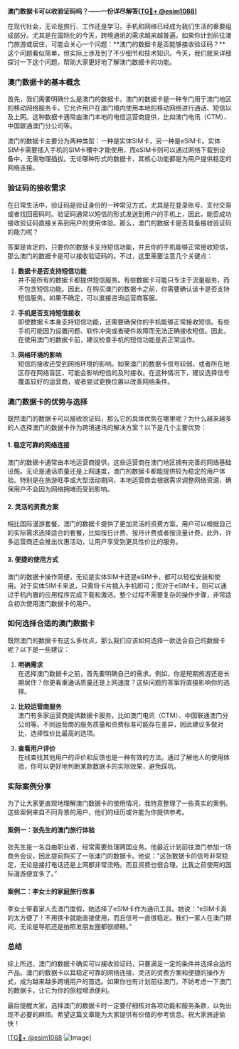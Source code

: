 **澳门数据卡可以收验证码吗？——一份详尽解答[[TG💪+ @esim1088](https://t.me/s/esim1088)]**

在现代社会，无论是旅行、工作还是学习，手机和网络已经成为我们生活的重要组成部分。尤其是在国际化的今天，跨境通讯的需求越来越普遍。如果你计划前往澳门旅游或居住，可能会关心一个问题：**澳门的数据卡是否能够接收验证码？**这个问题看似简单，但实际上涉及到了不少细节和技术知识。今天，我们就来详细探讨一下这个问题，帮助大家更好地了解澳门数据卡的功能。

### 澳门数据卡的基本概念

首先，我们需要明确什么是澳门的数据卡。澳门的数据卡是一种专门用于澳门地区的移动网络服务卡，它允许用户在澳门境内使用本地的移动网络进行通话、短信以及上网。这种数据卡通常由澳门本地的电信运营商提供，比如澳门电讯（CTM）、中国联通澳门分公司等。

澳门的数据卡主要分为两种类型：一种是实体SIM卡，另一种是eSIM卡。实体SIM卡需要插入手机的SIM卡槽中才能使用，而eSIM卡则可以通过网络下载到设备中，无需物理插拔。无论哪种形式的数据卡，其核心功能都是为用户提供稳定的网络连接。

### 验证码的接收需求

在日常生活中，验证码是验证身份的一种常见方式，尤其是在登录账号、支付交易或者找回密码时。验证码通常以短信的形式发送到用户的手机上，因此，能否成功接收验证码直接关系到用户的使用体验。那么，澳门的数据卡是否具备接收验证码的能力呢？

答案是肯定的，只要你的数据卡支持短信功能，并且你的手机能够正常接收短信，那么澳门的数据卡是可以接收验证码的。不过，这里需要注意几个关键点：

1. **数据卡是否支持短信功能**  
   并不是所有的数据卡都提供短信服务。有些数据卡可能只专注于流量服务，而不包含短信功能。因此，在购买澳门的数据卡之前，你需要确认该卡是否支持短信服务。如果不确定，可以直接咨询运营商客服。

2. **手机是否支持短信接收**  
   即使数据卡本身支持短信功能，还需要确保你的手机能够正常接收短信。有些手机可能因为设置问题、软件冲突或者硬件故障而无法正确接收短信。因此，在使用澳门的数据卡前，建议检查手机的短信功能是否正常运作。

3. **网络环境的影响**  
   短信的接收还受到网络环境的影响。如果澳门的数据卡信号较弱，或者所在地区存在网络盲区，可能会影响短信的及时接收。在这种情况下，建议选择信号覆盖较好的运营商，或者尝试更换位置以改善网络条件。

### 澳门数据卡的优势与选择

既然澳门的数据卡可以接收验证码，那么它的具体优势在哪里呢？为什么越来越多的人选择澳门的数据卡作为跨境通讯的解决方案？以下是几个主要优势：

#### 1. **稳定可靠的网络连接**
澳门的数据卡通常由本地运营商提供，这些运营商在澳门地区拥有完善的网络基础设施。无论是通话质量还是上网速度，澳门的数据卡都能提供较为稳定的用户体验。特别是在旅游旺季或大型活动期间，本地运营商会根据需求调整网络资源，确保用户不会因为网络拥堵而受到影响。

#### 2. **灵活的资费方案**
相比国际漫游套餐，澳门的数据卡提供了更加灵活的资费方案。用户可以根据自己的实际需求选择适合的套餐，比如按日计费、按月计费或者按流量计费。此外，许多运营商还会推出优惠活动，让用户享受到更具性价比的服务。

#### 3. **便捷的使用方式**
澳门的数据卡操作简便，无论是实体SIM卡还是eSIM卡，都可以轻松安装和使用。对于实体SIM卡来说，只需将卡片插入手机即可；而对于eSIM卡，则可以通过手机内置的应用程序完成下载和激活。整个过程不需要复杂的操作步骤，非常适合初次使用澳门数据卡的用户。

### 如何选择合适的澳门数据卡

既然澳门的数据卡有这么多优点，那么我们应该如何选择一款适合自己的数据卡呢？以下是一些建议：

1. **明确需求**  
   在选择澳门数据卡之前，首先要明确自己的需求。例如，你是短期旅游还是长期居住？你更看重通话质量还是上网速度？这些问题的答案将直接影响你的选择。

2. **比较运营商服务**  
   澳门有多家运营商提供数据卡服务，比如澳门电讯（CTM）、中国联通澳门分公司等。不同运营商的服务质量和资费标准可能存在差异，因此建议多做对比，选择性价比最高的选项。

3. **查看用户评价**  
   在线查找其他用户的评价和反馈也是一种有效的方法。通过了解他人的使用体验，你可以更好地判断某款数据卡的实际效果，避免踩坑。

### 实际案例分享

为了让大家更直观地理解澳门数据卡的使用情况，我特意整理了一些真实的案例。这些案例来自不同背景的用户，他们的经历或许能为你提供参考。

#### 案例一：张先生的澳门旅行体验
张先生是一名自由职业者，经常需要处理跨国业务。他最近计划前往澳门参加一场商务会议，因此提前购买了一张澳门的数据卡。他说：“这张数据卡的信号非常稳定，无论是接打电话还是上网都非常流畅。而且资费也很合理，比我之前使用的国际漫游便宜多了。”

#### 案例二：李女士的家庭旅行故事
李女士带着家人去澳门度假，她选择了eSIM卡作为通讯工具。她说：“eSIM卡真的太方便了！不用换卡就能直接使用，而且信号一直很稳定。我们一家人在澳门期间，无论是导航还是拍照发朋友圈都很顺畅。”

### 总结

综上所述，澳门的数据卡确实可以接收验证码，只要满足一定的条件并选择合适的产品。澳门的数据卡以其稳定可靠的网络连接、灵活的资费方案和便捷的操作方式，成为越来越多跨境用户的首选。如果你也有计划前往澳门，不妨考虑一下澳门的数据卡，让它为你的旅程增添便利。

最后提醒大家，选择澳门的数据卡时一定要仔细核对各项功能和服务条款，以免出现不必要的麻烦。希望这篇文章能为大家提供有价值的参考信息。祝大家旅途愉快！

[[TG💪+ @esim1088](https://t.me/s/esim1088) ![Image](https://i.postimg.cc/4NQfJmqS/Snipaste-2025-05-13-00-14-12.png)]